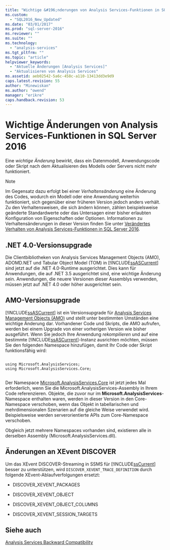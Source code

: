 ```yaml
---
title: "Wichtige &#196;nderungen von Analysis Services-Funktionen in SQL Server 2016 | Microsoft Docs"
ms.custom: 
  - "SQL2016_New_Updated"
ms.date: "03/01/2017"
ms.prod: "sql-server-2016"
ms.reviewer: ""
ms.suite: ""
ms.technology: 
  - "analysis-services"
ms.tgt_pltfrm: ""
ms.topic: "article"
helpviewer_keywords: 
  - "Aktuelle Änderungen [Analysis Services]"
  - "Aktualisieren von Analysis Services"
ms.assetid: aeb02542-5a6c-458c-a110-13413dd3e9d9
caps.latest.revision: 55
author: "Minewiskan"
ms.author: "owend"
manager: "erikre"
caps.handback.revision: 53
---
```

# Wichtige &#196;nderungen von Analysis Services-Funktionen in SQL Server 2016
  Eine *wichtige Änderung* bewirkt, dass ein Datenmodell, Anwendungscode oder Skript nach dem Aktualisieren des Modells oder Servers nicht mehr funktioniert.  
  
> [!NOTE]  
>  Im Gegensatz dazu erfolgt bei einer *Verhaltensänderung* eine Änderung des Codes, wodurch ein Modell oder eine Anwendung weiterhin funktioniert, sich gegenüber einer früheren Version jedoch anders verhält.  Zu den Verhaltensweisen, die sich ändern können, zählen beispielsweise geänderte Standardwerte oder das Untersagen einer bisher erlaubten Konfiguration von Eigenschaften oder Optionen. Informationen zu Verhaltensänderungen in dieser Version finden Sie unter [Verändertes Verhalten von Analysis Services-Funktionen in SQL Server 2016](../analysis-services/behavior-changes-to-analysis-services-features-in-sql-server-2016.md).  
  
## .NET 4.0-Versionsupgrade  
 Die Clientbibliotheken von Analysis Services Management Objects (AMO), ADOMD.NET und Tabular Object Model (TOM) in [!INCLUDE[ssASCurrent](../includes/ssascurrent-md.md)] sind jetzt auf die .NET 4.0-Runtime ausgerichtet. Dies kann für Anwendungen, die auf .NET 3.5 ausgerichtet sind, eine wichtige Änderung sein. Anwendungen, die neuere Versionen dieser Assemblys verwenden, müssen jetzt auf .NET 4.0 oder höher ausgerichtet sein.  
  
## AMO-Versionsupgrade  
 [!INCLUDE[ssASCurrent](../includes/ssascurrent-md.md)] ist ein Versionsupgrade für [Analysis Services Management Objects &#40;AMO&#41;](../Topic/Analysis%20Services%20Management%20Objects%20\(AMO\).md) und stellt unter bestimmten Umständen eine wichtige Änderung dar.  Vorhandener Code und Skripts, die AMO aufrufen, werden bei einem Upgrade von einer vorherigen Version wie bisher ausgeführt. Wenn Sie jedoch Ihre Anwendung *rekompilieren* und auf eine bestimmte [!INCLUDE[ssASCurrent](../includes/ssascurrent-md.md)]-Instanz ausrichten möchten, müssen Sie den folgenden Namespace hinzufügen, damit Ihr Code oder Skript funktionsfähig wird:  
  
```  
  
using Microsoft.AnalysisServices;  
using Microsoft.AnalysisServices.Core;  
  
```  
  
 Der Namespace [Microsoft.AnalysisServices.Core](../Topic/Microsoft.AnalysisServices.Core.md) ist jetzt jedes Mal erforderlich, wenn Sie die Microsoft.AnalysisServices-Assembly in Ihrem Code referenzieren. Objekte, die zuvor nur im **Microsoft.AnalysisServices**-Namespace enthalten waren, werden in dieser Version in den Core-Namespace verschoben, wenn das Objekt in tabellarischen und mehrdimensionalen Szenarien auf die gleiche Weise verwendet wird.  Beispielsweise werden serverorientierte APIs zum Core-Namespace verschoben.  
  
 Obgleich jetzt mehrere Namespaces vorhanden sind, existieren alle in derselben Assembly (Microsoft.AnalysisServices.dll).  
  
## Änderungen an XEvent DISCOVER  
 Um das XEvent DISCOVER-Streaming in SSMS für [!INCLUDE[ssCurrent](../includes/sscurrent-md.md)] besser zu unterstützen, wird `DISCOVER_XEVENT_TRACE_DEFINITION` durch folgende XEvent-Ablaufverfolgungen ersetzt:  
  
-   DISCOVER_XEVENT_PACKAGES  
  
-   DISCOVER_XEVENT_OBJECT  
  
-   DISCOVER_XEVENT_OBJECT_COLUMNS  
  
-   DISCOVER_XEVENT_SESSION_TARGETS  
  
## Siehe auch  
 [Analysis Services Backward Compatibility](../analysis-services/analysis-services-backward-compatibility.md)  
  
  